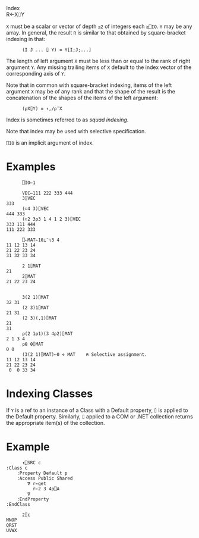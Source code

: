 <div class="heading">
  <div class="name">Index</div>
  <div class="command">R←X⌷Y</div>
</div>

`X` must be a scalar or vector of depth `≤2` of integers each `≥⎕IO`. `Y` may be any array. In general, the result `R` is similar to that obtained by square-bracket indexing in that:
```apl
      (I J ... ⌷ Y) ≡ Y[I;J;...]
```

The length of left argument `X` must be less than or equal to the rank of right argument `Y`. Any missing trailing items of `X` default to the index vector of the corresponding axis of `Y`.

Note that in common with square-bracket indexing, items of the left argument `X` may be of any rank and that the shape of the result is the concatenation of the shapes of the items of the left argument:
```apl
      (⍴X⌷Y) ≡ ↑,/⍴¨X
```

Index is sometimes referred to as *squad indexing*.

Note that index may be used with selective specification.

`⎕IO` is an implicit argument of index.

# Examples
```apl
      ⎕IO←1
 
      VEC←111 222 333 444
      3⌷VEC
333
      (⊂4 3)⌷VEC
444 333
      (⊂2 3⍴3 1 4 1 2 3)⌷VEC
333 111 444
111 222 333
 
      ⎕←MAT←10⊥¨⍳3 4
11 12 13 14
21 22 23 24
31 32 33 34
 
      2 1⌷MAT
21
      2⌷MAT
21 22 23 24

```
```apl
 
      3(2 1)⌷MAT
32 31
      (2 3)1⌷MAT
21 31
      (2 3)(,1)⌷MAT
21
31
      ⍴(2 1⍴1)(3 4⍴2)⌷MAT
2 1 3 4
      ⍴⍬ ⍬⌷MAT
0 0
      (3(2 1)⌷MAT)←0 ⋄ MAT    ⍝ Selective assignment.
11 12 13 14
21 22 23 24
 0  0 33 34
```

# Indexing  Classes

If `Y` is a ref to an instance of a Class with a Default property, `⌷` is applied to the Default property. Similarly, `⌷` applied to a COM or .NET collection returns the appropriate item(s) of the collection.

# Example
```apl
      ↑⎕SRC c
:Class c                 
    :Property Default p  
    :Access Public Shared
        ∇ r←get          
          r←2 3 4⍴⎕A     
        ∇                
    :EndProperty         
:EndClass                

      2⌷c
MNOP
QRST
UVWX
```
